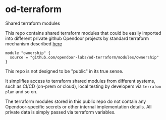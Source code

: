 # od-terraform
Shared terraform modules

This repo contains shared terraform modules that could be easily imported
into different private github Opendoor projects by standard terraform mechanism
described [here](https://www.terraform.io/docs/modules/sources.html#github)

```
module "ownership" {
  source = "github.com/opendoor-labs/od-terraform/modules/ownership"
}
```

This repo is not designed to be "public" in its true sense.

It simplifies access to terraform shared modules from different systems, such
as CI/CD (on-prem or cloud), local testing by developers via `terrafom plan` and so on.

The terraform modules stored in this public repo do not contain any Opendoor-specific
secrets or other internal implementation details. All private data is simply passed
via terraform variables.
